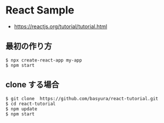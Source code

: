# React Sample

- https://reactjs.org/tutorial/tutorial.html

## 最初の作り方

```
$ npx create-react-app my-app
$ npm start
```

## clone する場合

```
$ git clone  https://github.com/basyura/react-tutorial.git
$ cd react-tutorial
$ npm update
$ npm start
```
